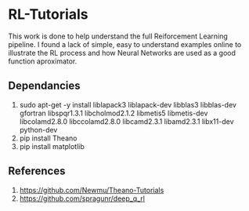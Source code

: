# RL-Tutorials

This work is done to help understand the full Reiforcement Learning pipeline. I found a lack of simple, easy to understand examples online to illustrate the RL process and how Neural Networks are used as a good function aproximator.

## Dependancies

 1. sudo apt-get -y install liblapack3 liblapack-dev libblas3 libblas-dev gfortran libspqr1.3.1 libcholmod2.1.2 libmetis5 libmetis-dev libcolamd2.8.0 libccolamd2.8.0 libcamd2.3.1 libamd2.3.1 libx11-dev python-dev
 2. pip install Theano
 3. pip install matplotlib


## References

 1. https://github.com/Newmu/Theano-Tutorials
 2. https://github.com/spragunr/deep_q_rl
